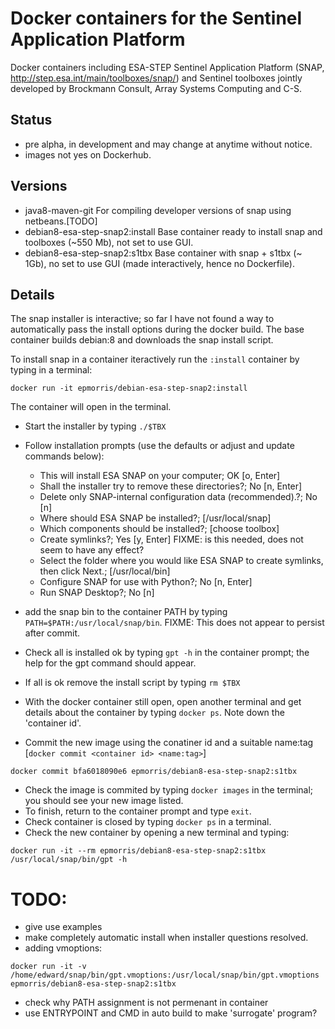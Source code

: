 # Docker containers for the Sentinel Application Platform
Docker containers including ESA-STEP Sentinel Application Platform (SNAP, http://step.esa.int/main/toolboxes/snap/) and Sentinel toolboxes jointly developed by Brockmann Consult, Array Systems Computing and C-S.

## Status
+ pre alpha, in development and may change at anytime without notice.
+ images not yes on Dockerhub.

## Versions
+ java8-maven-git For compiling developer versions of snap using netbeans.[TODO]
+ debian8-esa-step-snap2:install Base container ready to install snap and toolboxes (~550 Mb), not set to use GUI.
+ debian8-esa-step-snap2:s1tbx Base container with snap + s1tbx (~ 1Gb), no set to use GUI (made interactively, hence no Dockerfile).

## Details

The snap installer is interactive; so far I have not found a way to automatically pass the install options during the docker build.
The base container builds debian:8 and downloads the snap install script.

To install snap in a container iteractively run the `:install` container by typing in a terminal:
```
docker run -it epmorris/debian-esa-step-snap2:install
```
The container will open in the terminal. 

+ Start the installer by typing `./$TBX`
+ Follow installation prompts (use the defaults or adjust and update commands below):
    + This will install ESA SNAP on your computer; OK [o, Enter]
    + Shall the installer try to remove these directories?; No [n, Enter]
    + Delete only SNAP-internal configuration data (recommended).?; No [n]
    + Where should ESA SNAP be installed?; [/usr/local/snap]
    + Which components should be installed?; [choose toolbox]
    + Create symlinks?; Yes [y, Enter] FIXME: is this needed, does not seem to have any effect?
    + Select the folder where you would like ESA SNAP to create symlinks, then click Next.; [/usr/local/bin]
    + Configure SNAP for use with Python?; No [n, Enter]
    + Run SNAP Desktop?; No [n]

+ add the snap bin to the container PATH by typing `PATH=$PATH:/usr/local/snap/bin`. FIXME: This does not appear to persist after commit.
+ Check all is installed ok by typing `gpt -h` in the container prompt; the help for the gpt command should appear.
+ If all is ok remove the install script by typing `rm $TBX`

+ With the docker container still open, open another terminal and get details about the container by typing `docker ps`. Note down the 'container id'. 
+ Commit the new image using the conatiner id and a suitable name:tag [`docker commit <container id> <name:tag>`] 
```
docker commit bfa6018090e6 epmorris/debian8-esa-step-snap2:s1tbx
```
+ Check the image is commited by typing `docker images` in the terminal; you should see your new image listed.
+ To finish, return to the container prompt and type `exit`.
+ Check container is closed by typing `docker ps` in a terminal.
+ Check the new container by opening a new terminal and typing:
```
docker run -it --rm epmorris/debian8-esa-step-snap2:s1tbx /usr/local/snap/bin/gpt -h
```

# TODO:

+ give use examples 
+ make completely automatic install when installer questions resolved.
+ adding vmoptions:
```
docker run -it -v /home/edward/snap/bin/gpt.vmoptions:/usr/local/snap/bin/gpt.vmoptions epmorris/debian8-esa-step-snap2:s1tbx
```
+ check why PATH assignment is not permenant in container
+ use ENTRYPOINT  and CMD in auto build to make 'surrogate' program?
